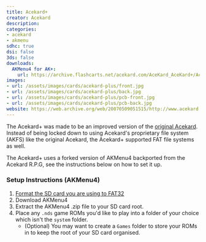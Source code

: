 ```yaml
---
title: Acekard+
creator: Acekard
description:
categories:
- acekard
- akmenu
sdhc: true
dsi: false
3ds: false
downloads:
  AKMenu4 for AK+:
    url: https://archive.flashcarts.net/acekard.com/AceKard_AceKard+/AceKard_akMenu_4.07.zip
images:
- url: /assets/images/cards/acekard-plus/front.jpg
- url: /assets/images/cards/acekard-plus/back.jpg
- url: /assets/images/cards/acekard-plus/pcb-front.jpg
- url: /assets/images/cards/acekard-plus/pcb-back.jpg
website: https://web.archive.org/web/20070509051515/http://www.acekard.com/
---
```


The Acekard+ was made to be an improved version of the [original Acekard](/cards/acekard). Instead of being locked down to using Acekard's proprietary file system (AKFS) like the original Acekard, the Acekard+ supported FAT file systems as well. 

The Acekard+ uses a forked version of AKMenu4 backported from the Acekard R.P.G, see the instructions below on how to set it up.

### Setup Instructions (AKMenu4)
1. [Format the SD card you are using to FAT32](https://dsi.cfw.guide/sd-card-setup.html)
1. Download AKMenu4
1. Extract the AKMenu4 .zip file to your SD card root.
1. Place any `.nds` game ROMs you'd like to play into a folder of your choice which isn't the `system` folder.
    - (Optional) You may want to create a `Games` folder to store your ROMs in to keep the root of your SD card organised.